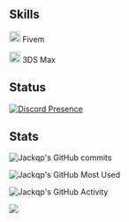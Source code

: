## Skills

<img width="20" src="https://img.icons8.com/color/512/fivem.png" /> Fivem

<img width="20" src="https://img.icons8.com/color/512/3dsmax.png" /> 3DS Max

## Status
[![Discord Presence](https://lanyard-profile-readme.vercel.app/api/76561198859633626?theme=dark&bg=0d1117&animated=true&idleMessage=divent%20devin&borderRadius=15px&hideDiscrim=false)](https://discord.com/users/422444198835257363)

## Stats

![Jackqp's GitHub commits](https://github-readme-streak-stats.herokuapp.com/?user=Jackqp&theme=transparent)

![Jackqp's GitHub Most Used](https://github-readme-stats.vercel.app/api/top-langs/?username=Jackqp&layout=donut&theme=transparent)

![Jackqp's GitHub Activity](https://github-readme-stats.vercel.app/api/wakatime?username=Jackqp&theme=transparent)

![](https://komarev.com/ghpvc/?username=Jackqp&color=blue)
